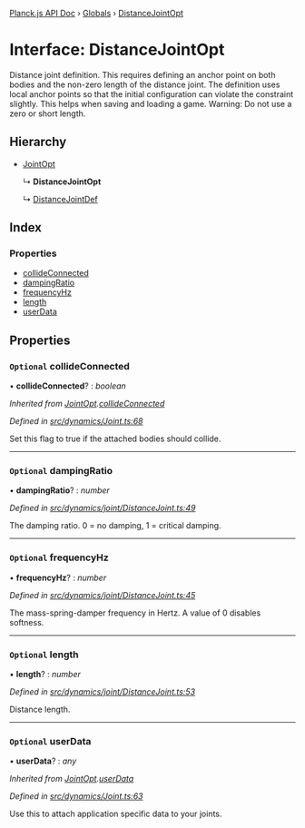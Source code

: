 [Planck.js API Doc](../README.md) › [Globals](../globals.md) › [DistanceJointOpt](distancejointopt.md)

# Interface: DistanceJointOpt

Distance joint definition. This requires defining an anchor point on both
bodies and the non-zero length of the distance joint. The definition uses
local anchor points so that the initial configuration can violate the
constraint slightly. This helps when saving and loading a game. Warning: Do
not use a zero or short length.

## Hierarchy

* [JointOpt](jointopt.md)

  ↳ **DistanceJointOpt**

  ↳ [DistanceJointDef](distancejointdef.md)

## Index

### Properties

* [collideConnected](distancejointopt.md#optional-collideconnected)
* [dampingRatio](distancejointopt.md#optional-dampingratio)
* [frequencyHz](distancejointopt.md#optional-frequencyhz)
* [length](distancejointopt.md#optional-length)
* [userData](distancejointopt.md#optional-userdata)

## Properties

### `Optional` collideConnected

• **collideConnected**? : *boolean*

*Inherited from [JointOpt](jointopt.md).[collideConnected](jointopt.md#optional-collideconnected)*

*Defined in [src/dynamics/Joint.ts:68](https://github.com/shakiba/planck.js/blob/1523746/src/dynamics/Joint.ts#L68)*

Set this flag to true if the attached bodies
should collide.

___

### `Optional` dampingRatio

• **dampingRatio**? : *number*

*Defined in [src/dynamics/joint/DistanceJoint.ts:49](https://github.com/shakiba/planck.js/blob/1523746/src/dynamics/joint/DistanceJoint.ts#L49)*

The damping ratio. 0 = no damping, 1 = critical damping.

___

### `Optional` frequencyHz

• **frequencyHz**? : *number*

*Defined in [src/dynamics/joint/DistanceJoint.ts:45](https://github.com/shakiba/planck.js/blob/1523746/src/dynamics/joint/DistanceJoint.ts#L45)*

The mass-spring-damper frequency in Hertz. A value of 0 disables softness.

___

### `Optional` length

• **length**? : *number*

*Defined in [src/dynamics/joint/DistanceJoint.ts:53](https://github.com/shakiba/planck.js/blob/1523746/src/dynamics/joint/DistanceJoint.ts#L53)*

Distance length.

___

### `Optional` userData

• **userData**? : *any*

*Inherited from [JointOpt](jointopt.md).[userData](jointopt.md#optional-userdata)*

*Defined in [src/dynamics/Joint.ts:63](https://github.com/shakiba/planck.js/blob/1523746/src/dynamics/Joint.ts#L63)*

Use this to attach application specific data to your joints.
